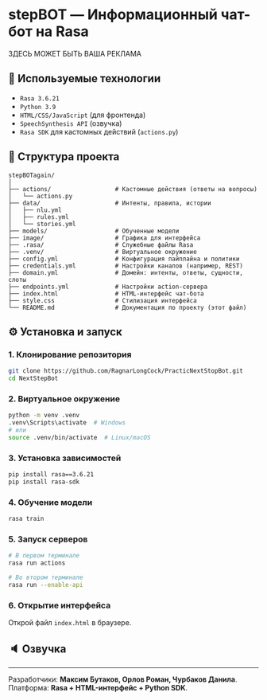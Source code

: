 # stepBOT — Информационный чат-бот на Rasa
ЗДЕСЬ МОЖЕТ БЫТЬ ВАША РЕКЛАМА
## 🧠 Используемые технологии

- `Rasa 3.6.21`
- `Python 3.9`
- `HTML/CSS/JavaScript` (для фронтенда)
- `SpeechSynthesis API` (озвучка)
- `Rasa SDK` для кастомных действий (`actions.py`)

## 📁 Структура проекта

```
stepBOTagain/
│
├── actions/                  # Кастомные действия (ответы на вопросы)
│   └── actions.py
├── data/                     # Интенты, правила, истории
│   ├── nlu.yml
│   ├── rules.yml
│   └── stories.yml
├── models/                   # Обученные модели
├── image/                    # Графика для интерфейса
├── .rasa/                    # Служебные файлы Rasa
├── .venv/                    # Виртуальное окружение
├── config.yml                # Конфигурация пайплайна и политики
├── credentials.yml           # Настройки каналов (например, REST)
├── domain.yml                # Домейн: интенты, ответы, сущности, слоты
├── endpoints.yml             # Настройки action-сервера
├── index.html                # HTML-интерфейс чат-бота
├── style.css                 # Стилизация интерфейса
└── README.md                 # Документация по проекту (этот файл)
```

## ⚙️ Установка и запуск

### 1. Клонирование репозитория

```bash
git clone https://github.com/RagnarLongCock/PracticNextStopBot.git
cd NextStepBot
```

### 2. Виртуальное окружение

```bash
python -m venv .venv
.venv\Scripts\activate  # Windows
# или
source .venv/bin/activate  # Linux/macOS
```

### 3. Установка зависимостей

```bash
pip install rasa==3.6.21
pip install rasa-sdk
```

### 4. Обучение модели

```bash
rasa train
```

### 5. Запуск серверов

```bash
# В первом терминале
rasa run actions

# Во втором терминале
rasa run --enable-api
```

### 6. Открытие интерфейса

Открой файл `index.html` в браузере.

## 🔈 Озвучка

---

Разработчики: **Максим Бутаков, Орлов Роман, Чурбаков Данила**.  
Платформа: **Rasa + HTML-интерфейс + Python SDK**.
